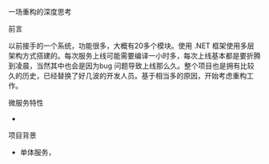  一场重构的深度思考

前言

以前接手的一个系统，功能很多，大概有20多个模块。使用 .NET 框架使用多层架构方式搭建的。每次服务上线可能需要编译一小时多，每次上线基本都是要折腾到凌晨，当然其中也会是因为bug 问题导致上线那么久。整个项目也是拥有比较久的历史，已经替换了好几波的开发人员。基于相当多的原因，开始考虑重构工作。



微服务特性

- 



项目背景

- 单体服务，





